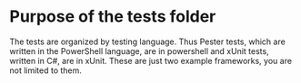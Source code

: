 # Purpose of the tests folder

The tests are organized by testing language. Thus Pester tests, which are written in the PowerShell language, are in powershell and xUnit tests, written in C#, are in xUnit.
These are just two example frameworks, you are not limited to them.

